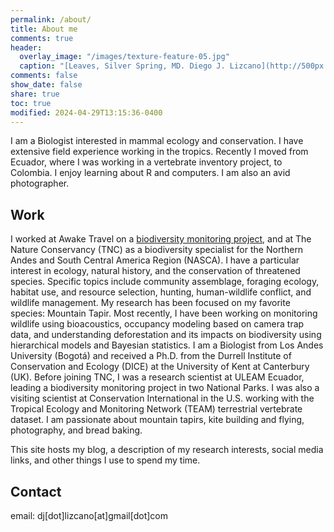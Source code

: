 ```yaml
---
permalink: /about/
title: About me
comments: true
header:
  overlay_image: "/images/texture-feature-05.jpg"
  caption: "[Leaves, Silver Spring, MD. Diego J. Lizcano](http://500px.com/dlizcano)"
comments: false
show_date: false
share: true
toc: true
modified: 2024-04-29T13:15:36-0400
---
```


I am a Biologist interested in mammal ecology and conservation. I have extensive field experience working in the tropics. Recently I moved from Ecuador, where I was working in a vertebrate inventory project, to Colombia. I enjoy learning about R and computers. I am also an avid photographer.

## Work
I worked at Awake Travel on a [biodiversity monitoring project](https://monitoreo-acustico.netlify.app/), and at The Nature Conservancy (TNC) as a biodiversity specialist for the Northern Andes and South Central America Region (NASCA). I have a particular interest in ecology, natural history, and the conservation of threatened species. Specific topics include community assemblage, foraging ecology, habitat use, and resource selection, hunting, human-wildlife conflict, and wildlife management. My research has been focused on my favorite species: Mountain Tapir.  Most recently, I have been working on monitoring wildlife using bioacoustics, occupancy modeling based on camera trap data, and understanding deforestation and its impacts on biodiversity using hierarchical models and Bayesian statistics. I am a Biologist from Los Andes University (Bogotá) and received a Ph.D. from the Durrell Institute of Conservation and Ecology (DICE) at the University of Kent at Canterbury (UK). Before joining TNC, I was a research scientist at ULEAM Ecuador, leading a biodiversity monitoring project in two National Parks. I was also a visiting scientist at Conservation International in the U.S. working with the Tropical Ecology and Monitoring Network (TEAM) terrestrial vertebrate dataset. I am passionate about mountain tapirs, kite building and flying, photography, and bread baking.

This site hosts my blog, a description of my research interests, social media links, and other things I use to spend my time.

## Contact
email: dj[dot]lizcano[at]gmail[dot]com
